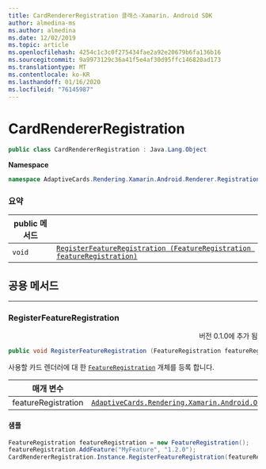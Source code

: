 ```yaml
---
title: CardRendererRegistration 클래스-Xamarin. Android SDK
author: almedina-ms
ms.author: almedina
ms.date: 12/02/2019
ms.topic: article
ms.openlocfilehash: 4254c1c3c0f275434fae2a92e20679b6fa136b16
ms.sourcegitcommit: 9a9973129c36a41f5e4af30d95ffc146820ad173
ms.translationtype: MT
ms.contentlocale: ko-KR
ms.lasthandoff: 01/16/2020
ms.locfileid: "76145987"
---
```

# <a name="cardrendererregistration"></a>CardRendererRegistration

```csharp
public class CardRendererRegistration : Java.Lang.Object
```

**Namespace**
```csharp
namespace AdaptiveCards.Rendering.Xamarin.Android.Renderer.Registration
```

### <a name="summary"></a>요약

| public 메서드 | |
| --- | ---- |
| ```void``` | [```RegisterFeatureRegistration (FeatureRegistration featureRegistration)```](#registerfeatureregistration) |

## <a name="public-methods"></a>공용 메서드

--- 

### <a id="registerfeatureregistration"></a>RegisterFeatureRegistration
<p style='text-align:right'>버전 0.1.0에 추가 됨</p>

```csharp
public void RegisterFeatureRegistration (FeatureRegistration featureRegistration)
```

사용할 카드 렌더러에 대 한 [```FeatureRegistration```](adaptivecards-rendering-xamarin-android-objectmodel-featureregistration.md) 개체를 등록 합니다.

| 매개 변수 | |
| --- | --- |
| featureRegistration | [```AdaptiveCards.Rendering.Xamarin.Android.ObjectModel.FeatureRegistration```](adaptivecards-rendering-xamarin-android-objectmodel-featureregistration.md) |

#### <a name="sample"></a>샘플

```csharp
FeatureRegistration featureRegistration = new FeatureRegistration();
featureRegistration.AddFeature("MyFeature", "1.2.0");
CardRendererRegistration.Instance.RegisterFeatureRegistration(featureRegistration);
```